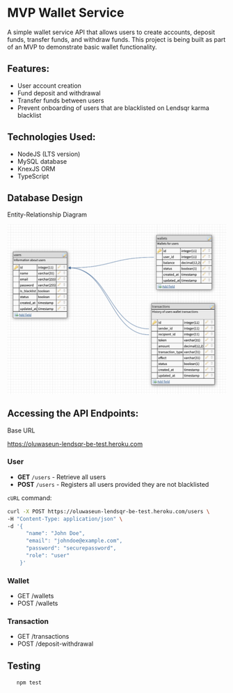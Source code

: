 # MVP Wallet Service

A simple wallet service API that allows users to create accounts, deposit funds, transfer funds, and withdraw funds. This project is being built as part of an MVP to demonstrate basic wallet functionality.

## Features:
- User account creation
- Fund deposit and withdrawal
- Transfer funds between users
- Prevent onboarding of users that are blacklisted on Lendsqr karma blacklist

## Technologies Used:
- NodeJS (LTS version)
- MySQL database
- KnexJS ORM
- TypeScript

## Database Design

Entity-Relationship Diagram

![Entity-Relationship Diagram](src/er-diagram.png)

## Accessing the API Endpoints:

Base URL

https://oluwaseun-lendsqr-be-test.heroku.com

### User
- **GET** `/users` - Retrieve all users
- **POST** `/users` - Registers all users provided they are not blacklisted
<!-- - Body: -->
<!-- ```json
{
  "name": "newuser",
  "email": "newuser@gmail.com",
  "password": "password"
}
``` -->
`cURL` command:
```bash
curl -X POST https://oluwaseun-lendsqr-be-test.heroku.com/users \
-H "Content-Type: application/json" \
-d '{
      "name": "John Doe",
      "email": "johndoe@example.com",
      "password": "securepassword",
      "role": "user"
    }'
```

### Wallet
- GET /wallets
- POST /wallets

### Transaction
- GET /transactions
- POST /deposit-withdrawal

## Testing
```bash
   npm test